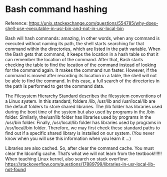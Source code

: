 # Bash command hashing

Reference:
https://unix.stackexchange.com/questions/554785/why-does-shell-use-executable-in-usr-bin-and-not-in-usr-local-bin

Bash will hash commands: amazing, In other words, when any command is executed
without naming its path, the shell starts searching for that command within the
directories, which are listed in the path variable. When the Bash gets that
command, it keeps the location in a hash table so that it can remember the
location of the command. After that, Bash starts checking the table to find the
location of the command instead of looking for the command again. It makes the
command run faster. However, if the command is moved after recording its
location in a table, the shell will not be able to find the command. In this
case, a full search of the directories in the path is performed to get the
command data.

The Filesystem Hierarchy Standard describes the filesystem conventions of a
Linux system. In this standard, folders /lib, /usr/lib and /usr/local/lib are
the default folders to store shared libraries. The /lib folder has libraries
used during the boot time of the system but also used by programs in the /bin
folder. Similarly, the/usr/lib folder has libraries used by programs in the
/usr/bin folder. Finally, /usr/local/lib folder has libraries used by programs
in /usr/local/bin folder. Therefore, we may first check these standard paths to
find out if a specific shared library is installed on our system. (You never
know when you will use this information when you learn it …)

Libraries are also cached. So, after clear the command cache. You must clear the
ldconfig cache. That’s what we will not learn from the textbook!!!!!! When
teaching Linux kernel, also search on stack overflow:
https://stackoverflow.com/questions/17889799/libraries-in-usr-local-lib-not-found